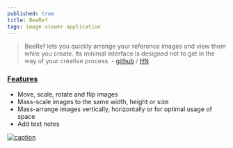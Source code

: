 ```yaml
---
published: true
title: BeeRef
tags: image viewer application
---
```

> BeeRef lets you quickly arrange your reference images and view them while you create. Its minimal interface is designed not to get in the way of your creative process. - [github](https://github.com/mini-ninja-64/beeref) / [HN](https://news.ycombinator.com/item?id=34983274)


### [Features](https://github.com/mini-ninja-64/beeref#features)
- Move, scale, rotate and flip images
- Mass-scale images to the same width, height or size
- Mass-arrange images vertically, horizontally or for optimal usage of space
- Add text notes

[![caption](https://github.com/mini-ninja-64/beeref/raw/main/images/screenshot.png)](https://github.com/mini-ninja-64/beeref#features)